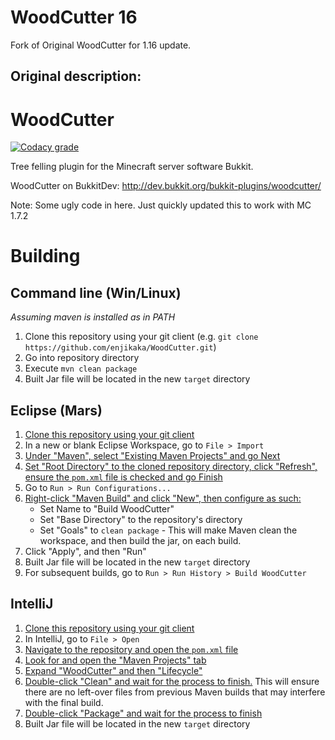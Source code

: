 WoodCutter 16
=============

Fork of Original WoodCutter for 1.16 update.

## Original description:

WoodCutter
==========

[![Codacy grade](https://img.shields.io/codacy/grade/3777e2a702284e1091eb87c0781458a6.svg "Codacy grade")](https://www.codacy.com/app/karlsson/eslint-config-tidal)

Tree felling plugin for the Minecraft server software Bukkit.

WoodCutter on BukkitDev: http://dev.bukkit.org/bukkit-plugins/woodcutter/

Note: Some ugly code in here. Just quickly updated this to work with MC 1.7.2

# Building

## Command line (Win/Linux)

*Assuming maven is installed as in PATH*

1. Clone this repository using your git client (e.g. `git clone https://github.com/enjikaka/WoodCutter.git`)
2. Go into repository directory
3. Execute `mvn clean package`
4. Built Jar file will be located in the new `target` directory

## Eclipse (Mars)

1. [Clone this repository using your git client](http://i.imgur.com/bC4jeXD.png)
2. In a new or blank Eclipse Workspace, go to `File > Import`
3. [Under "Maven", select "Existing Maven Projects" and go Next](http://i.imgur.com/bpJWkZR.png)
4. [Set "Root Directory" to the cloned repository directory, click "Refresh", ensure the
`pom.xml` file is checked and go Finish](http://i.imgur.com/ZtQfG0a.png)
5. Go to `Run > Run Configurations...`
6. [Right-click "Maven Build" and click "New", then configure as such:](http://i.imgur.com/hcvONpN.png)
    * Set Name to "Build WoodCutter"
    * Set "Base Directory" to the repository's directory
    * Set "Goals" to `clean package` - This will make Maven clean the workspace, and then
    build the jar, on each build.
7. Click "Apply", and then "Run"
8. Built Jar file will be located in the new `target` directory
9. For subsequent builds, go to `Run > Run History > Build WoodCutter`

## IntelliJ

1. [Clone this repository using your git client](http://i.imgur.com/bC4jeXD.png)
2. In IntelliJ, go to `File > Open`
3. [Navigate to the repository and open the `pom.xml` file](http://i.imgur.com/FL8fa0L.png)
4. [Look for and open the "Maven Projects" tab](http://i.imgur.com/P76KyrE.png)
5. [Expand "WoodCutter" and then "Lifecycle"](http://i.imgur.com/afAlzT9.png)
6. [Double-click "Clean" and wait for the process to finish.](http://i.imgur.com/NHNd6rU.png)
This will ensure there are no left-over files from previous Maven builds that may
interfere with the final build.
7. [Double-click "Package" and wait for the process to finish](http://i.imgur.com/LX6PjAO.png)
8. Built Jar file will be located in the new `target` directory
